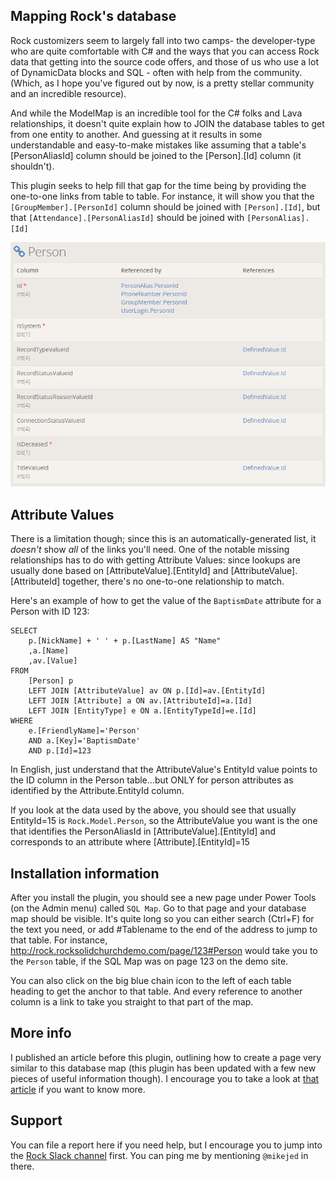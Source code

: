 ## Mapping Rock's database
Rock customizers seem to largely fall into two camps- the developer-type who are quite comfortable with C# and the ways that you can access Rock data that getting into the source code offers, and those of us who use a lot of DynamicData blocks and SQL - often with help from the community. (Which, as I hope you've figured out by now, is a pretty stellar community and an incredible resource).

And while the ModelMap is an incredible tool for the C# folks and Lava relationships, it doesn't quite explain how to JOIN the database tables to get from one entity to another. And guessing at it results in some understandable and easy-to-make mistakes like assuming that a table's [PersonAliasId] column should be joined to the [Person].[Id] column (it shouldn't).

This plugin seeks to help fill that gap for the time being by providing the one-to-one links from table to table. For instance, it will show you that the `[GroupMember].[PersonId]` column should be joined with `[Person].[Id]`, but that `[Attendance].[PersonAliasId]` should be joined with `[PersonAlias].[Id]`

![Screenshot](../SQL%20Map%20Plugin/screenshot.png?raw "Sample database map")

## Attribute Values
There is a limitation though; since this is an automatically-generated list, it *doesn't* show _all_ of the links you'll need. One of the notable missing relationships has to do with getting Attribute Values: since lookups are usually done based on [AttributeValue].[EntityId] and [AttributeValue].[AttributeId] together, there's no one-to-one relationship to match.

Here's an example of how to get the value of the `BaptismDate` attribute for a Person with ID 123:

```
SELECT
    p.[NickName] + ' ' + p.[LastName] AS "Name"
    ,a.[Name]
    ,av.[Value]
FROM
    [Person] p
    LEFT JOIN [AttributeValue] av ON p.[Id]=av.[EntityId]
    LEFT JOIN [Attribute] a ON av.[AttributeId]=a.[Id]
    LEFT JOIN [EntityType] e ON a.[EntityTypeId]=e.[Id]
WHERE
    e.[FriendlyName]='Person'
    AND a.[Key]='BaptismDate'
    AND p.[Id]=123
```

In English, just understand that the AttributeValue's EntityId value points to the ID column in the Person table...but ONLY for person attributes as identified by the Attribute.EntityId column.

If you look at the data used by the above, you should see that usually EntityId=15 is `Rock.Model.Person`, so the AttributeValue you want is the one that identifies the PersonAliasId in [AttributeValue].[EntityId] and corresponds to an attribute where [Attribute].[EntityId]=15

## Installation information
After you install the plugin, you should see a new page under Power Tools (on the Admin menu) called `SQL Map`. Go to that page and your database map should be visible. It's quite long so you can either search (Ctrl+F) for the text you need, or add #Tablename to the end of the address to jump to that table. For instance, http://rock.rocksolidchurchdemo.com/page/123#Person would take you to the `Person` table, if the SQL Map was on page 123 on the demo site.

You can also click on the big blue chain icon to the left of each table heading to get the anchor to that table. And every reference to another column is a link to take you straight to that part of the map.

## More info
I published an article before this plugin, outlining how to create a page very similar to this database map (this plugin has been updated with a few new pieces of useful information though). I encourage you to take a look at [that article](http://shouldertheboulder.com/Article?id=486) if you want to know more.

## Support
You can file a report here if you need help, but I encourage you to jump into the [Rock Slack channel](https://www.rockrms.com/slack) first. You can ping me by mentioning `@mikejed` in there.

